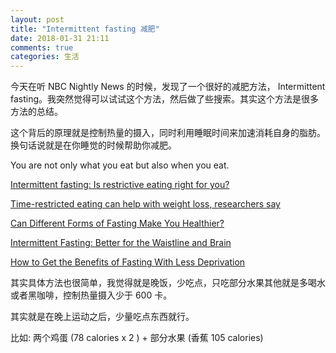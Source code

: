 ```yaml
---
layout: post
title: "Intermittent fasting 减肥"
date: 2018-01-31 21:11
comments: true
categories: 生活
---
```


今天在听 NBC Nightly News 的时候，发现了一个很好的减肥方法， Intermittent fasting。我突然觉得可以试试这个方法，然后做了些搜索。其实这个方法是很多方法的总结。

<!--more-->

这个背后的原理就是控制热量的摄入，同时利用睡眠时间来加速消耗自身的脂肪。换句话说就是在你睡觉的时候帮助你减肥。

You are not only what you eat but also when you eat.

[Intermittent fasting: Is restrictive eating right for you?](https://www.today.com/health/intermittent-fasting-restrictive-eating-right-you-t102998)

[Time-restricted eating can help with weight loss, researchers say](https://www.nbcnews.com/health/health-news/time-restricted-eating-can-help-weight-loss-researchers-say-n838486)

[Can Different Forms of Fasting Make You Healthier?](https://www.wsj.com/articles/can-different-forms-of-fasting-make-you-healthier-1491962461)

[Intermittent Fasting: Better for the Waistline and Brain](http://www.wsj.com/video/intermittent-fasting-better-for-the-waistline-and-brain/2259DA4E-0F3B-411A-A02E-71900373F012.html)

[How to Get the Benefits of Fasting With Less Deprivation](https://www.wsj.com/articles/how-to-get-the-benefits-of-fasting-with-less-deprivation-1487368174)

其实具体方法也很简单，我觉得就是晚饭，少吃点，只吃部分水果其他就是多喝水或者黑咖啡，控制热量摄入少于 600 卡。

其实就是在晚上运动之后，少量吃点东西就行。

比如: 两个鸡蛋 (78 calories x 2 ) + 部分水果 (香蕉 105 calories)



